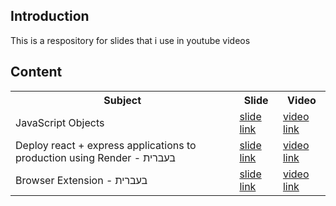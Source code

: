 <h2>Introduction</h2>
This is a respository for slides that i use in youtube videos

<h2>Content</h2>
<table>
  <tr>
    <th>Subject</th>
    <th>Slide</th>
    <th>Video</th>
  </tr>
  <tr>
    <td>JavaScript Objects</td>
    <td><a href='https://github.com/NathanKr/youtube-slides/blob/main/slides/JavaScript-Objects.pdf'>slide link</a></td>
    <td><a href='https://youtu.be/ylsVNb4fBWg'>video link</a></td>
  </tr>
  <tr>
    <td> Deploy react + express applications to production using Render - בעברית </td>
    <td><a href='https://github.com/NathanKr/youtube-slides/blob/main/slides/render-cloud-application-hosting.pdf'>slide link</a></td>
    <td><a href='https://youtu.be/TN6FuXTjQZA'>video link</a></td>
  </tr>
  <tr>
    <td> Browser Extension - בעברית </td>
    <td><a href='https://github.com/NathanKr/youtube-slides/blob/main/slides/browser-extension.pdf'>slide link</a></td>
    <td><a href='https://youtu.be/QpLAvIDSEYg'>video link</a></td>
  </tr>
</table>
